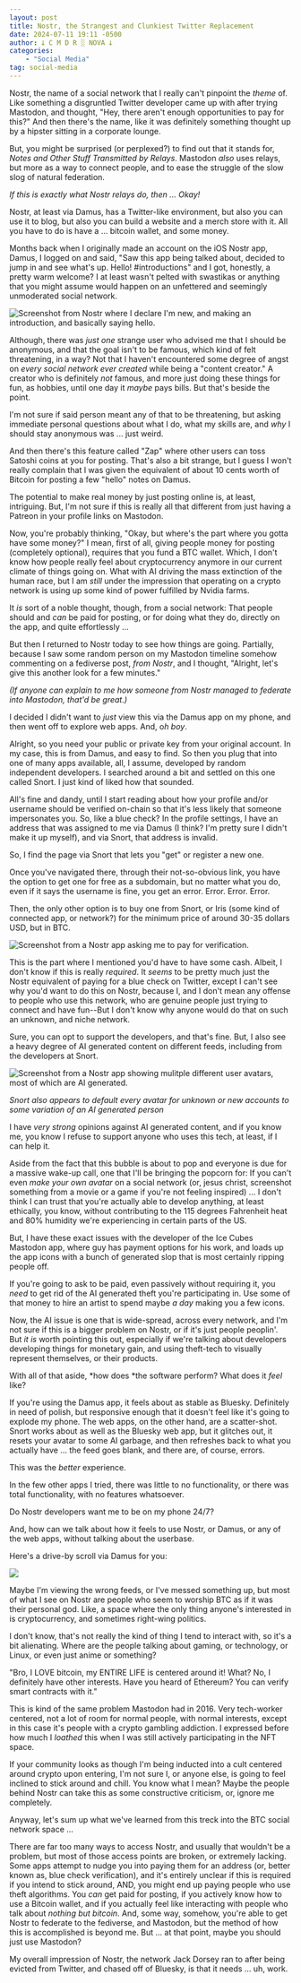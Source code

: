 ```yaml
---
layout: post
title: Nostr, the Strangest and Clunkiest Twitter Replacement
date: 2024-07-11 19:11 -0500
author: 𐕣 C M D R ░ NOVA 𐕣
categories:
    - "Social Media"
tag: social-media
---
```


Nostr, the name of a social network that I really can't pinpoint the *theme* of. Like something a disgruntled Twitter developer came up with after trying Mastodon, and thought, "Hey, there aren't enough opportunities to pay for this?" And then there's the name, like it was definitely something thought up by a hipster sitting in a corporate lounge. 

But, you might be surprised (or perplexed?) to find out that it stands for, *Notes and Other Stuff Transmitted by Relays*. Mastodon *also* uses relays, but more as a way to connect people, and to ease the struggle of the slow slog of natural federation.

*If this is exactly what Nostr relays do, then ... Okay!*

Nostr, at least via Damus, has a Twitter-like environment, but also you can use it to blog, but also you can build a website and a merch store with it. All you have to do is have a ... bitcoin wallet, and some money.

Months back when I originally made an account on the iOS Nostr app, Damus, I logged on and said, "Saw this app being talked about, decided to jump in and see what's up. Hello! #introductions" and I got, honestly, a pretty warm welcome? I at least wasn't pelted with swastikas or anything that you might assume would happen on an unfettered and seemingly unmoderated social network.

![Screenshot from Nostr where I declare I'm new, and making an introduction, and basically saying hello.](/img/posts/nostr/hello.png)

Although, there was *just one* strange user who advised me that I should be anonymous, and that the goal isn't to be famous, which kind of felt threatening, in a way? Not that I haven't encountered some degree of angst on *every social network ever created* while being a "content creator." A creator who is definitely *not* famous, and more just doing these things for fun, as hobbies, until one day it *maybe* pays bills. But that's beside the point.

I'm not sure if said person meant any of that to be threatening, but asking immediate personal questions about what I do, what my skills are, and *why* I should stay anonymous was ... just weird.

And then there's this feature called "Zap" where other users can toss Satoshi coins at you for posting. That's also a bit strange, but I guess I won't really complain that I was given the equivalent of about 10 cents worth of Bitcoin for posting a few "hello" notes on Damus.

The potential to make real money by just posting online is, at least, intriguing. But, I'm not sure if this is really all that different from just having a Patreon in your profile links on Mastodon.

Now, you're probably thinking, "Okay, but where's the part where you gotta have some money?" I mean, first of all, giving people money for posting (completely optional), requires that you fund a BTC wallet. Which, I don't know how people really feel about cryptocurrency anymore in our current climate of things going on. What with AI driving the mass extinction of the human race, but I am *still* under the impression that operating on a crypto network is using up some kind of power fulfilled by Nvidia farms.

It *is* sort of a noble thought, though, from a social network: That people should and *can* be paid for posting, or for doing what they do, directly on the app, and quite effortlessly ...

But then I returned to Nostr today to see how things are going. Partially, because I saw some random person on my Mastodon timeline somehow commenting on a fediverse post, *from Nostr*, and I thought, "Alright, let's give this another look for a few minutes." 

*(If anyone can explain to me how someone from Nostr managed to federate into Mastodon, that'd be great.)*

I decided I didn't want to *just* view this via the Damus app on my phone, and then went off to explore web apps. And, o*h boy*.

Alright, so you need your public or private key from your original account. In my case, this is from Damus, and easy to find. So then you plug that into one of many apps available, all, I assume, developed by random independent developers. I searched around a bit and settled on this one called Snort. I just kind of liked how that sounded.

All's fine and dandy, until I start reading about how your profile and/or username should be verified on-chain so that it's less likely that someone impersonates you. So, like a blue check? In the profile settings, I have an address that was assigned to me via Damus (I think? I'm pretty sure I didn't make it up myself), and via Snort, that address is invalid.

So, I find the page via Snort that lets you "get" or register a new one.

Once you've navigated there, through their not-so-obvious link, you have the option to get one for free as a subdomain, but no matter what you do, even if it says the username is fine, you get an error. Error. Error. Error.

Then, the only other option is to buy one from Snort, or Iris (some kind of connected app, or network?) for the minimum price of around 30-35 dollars USD, but in BTC.

![Screenshot from a Nostr app asking me to pay for verification.](/img/posts/nostr/buy.png)

This is the part where I mentioned you'd have to have some cash. Albeit, I don't know if this is really *required*. It *seems* to be pretty much just the Nostr equivalent of paying for a blue check on Twitter, except I can't see why you'd want to do this on Nostr, because I, and I don't mean any offense to people who use this network, who are genuine people just trying to connect and have fun--But I don't know why anyone would do that on such an unknown, and niche network.

Sure, you can opt to support the developers, and that's fine. But, I also see a heavy degree of AI generated content on different feeds, including from the developers at Snort.

![Screenshot from a Nostr app showing mulitple different user avatars, most of which are AI generated.](/img/posts/nostr/gen.png)

*Snort also appears to default every avatar for unknown or new accounts to some variation of an AI generated person*

I have *very strong* opinions against AI generated content, and if you know me, you know I refuse to support anyone who uses this tech, at least, if I can help it.

Aside from the fact that this bubble is about to pop and everyone is due for a massive wake-up call, one that I'll be bringing the popcorn for: If you can't even *make your own avatar* on a social network (or, jesus christ, screenshot something from a movie or a game if you're not feeling inspired) ... I don't think I can trust that you're actually able to develop anything, at least ethically, you know, without contributing to the 115 degrees Fahrenheit heat and 80% humidity we're experiencing in certain parts of the US.

But, I have these exact issues with the developer of the Ice Cubes Mastodon app, where guy has payment options for his work, and loads up the app icons with a bunch of generated slop that is most certainly ripping people off.

If you're going to ask to be paid, even passively without requiring it, you *need* to get rid of the AI generated theft you're participating in. Use some of that money to hire an artist to spend maybe *a day* making you a few icons.

Now, the AI issue is one that is wide-spread, across every network, and I'm not sure if this is a bigger problem on Nostr, or if it's just people peoplin'. But *it is* worth pointing this out, especially if we're talking about developers developing things for monetary gain, and using theft-tech to visually represent themselves, or their products.

With all of that aside, *how does *the software perform? What does it *feel* like?

If you're using the Damus app, it feels about as stable as Bluesky. Definitely in need of polish, but responsive enough that it doesn't feel like it's going to explode my phone. The web apps, on the other hand, are a scatter-shot. Snort works about as well as the Bluesky web app, but it glitches out, it resets your avatar to some AI garbage, and then refreshes back to what you actually have ... the feed goes blank, and there are, of course, errors.

This was the *better* experience.

In the few other apps I tried, there was little to no functionality, or there was total functionality, with no features whatsoever.

Do Nostr developers want me to be on my phone 24/7?

And, how can we talk about how it feels to use Nostr, or Damus, or any of the web apps, without talking about the userbase.

Here's a drive-by scroll via Damus for you:

[![](https://markdown-videos-api.jorgenkh.no/youtube/u-H_FYbxtEw?si=sWM5CfxuAEuwVeeo)](https://youtu.be/u-H_FYbxtEw?si=sWM5CfxuAEuwVeeo)

Maybe I'm viewing the wrong feeds, or I've messed something up, but most of what I see on Nostr are people who seem to worship BTC as if it was their personal god. Like, a space where the only thing anyone's interested in is cryptocurrency, and sometimes right-wing politics.

I don't know, that's not really the kind of thing I tend to interact with, so it's a bit alienating. Where are the people talking about gaming, or technology, or Linux, or even just anime or something?

"Bro, I LOVE bitcoin, my ENTIRE LIFE is centered around it! What? No, I definitely have other interests. Have you heard of Ethereum? You can verify smart contracts with it."

This is kind of the same problem Mastodon had in 2016. Very tech-worker centered, not a lot of room for normal people, with normal interests, except in this case it's people with a crypto gambling addiction. I expressed before how much I *loathed* this when I was still actively participating in the NFT space.

If your community looks as though I'm being inducted into a cult centered around crypto upon entering, I'm not sure I, or anyone else, is going to feel inclined to stick around and chill. You know what I mean? Maybe the people behind Nostr can take this as some constructive criticism, or, ignore me completely.

Anyway, let's sum up what we've learned from this treck into the BTC social network space ...

There are far too many ways to access Nostr, and usually that wouldn't be a problem, but most of those access points are broken, or extremely lacking. Some apps attempt to nudge you into paying them for an address (or, better known as, blue check verification), and it's entirely unclear if this is required if you intend to stick around, AND, you might end up paying people who use theft algorithms. You *can* get paid for posting, if you actively know how to use a Bitcoin wallet, and if you actually feel like interacting with people who talk about *nothing but bitcoin*. And, some way, somehow, you're able to get Nostr to federate to the fediverse, and Mastodon, but the method of how this is accomplished is beyond me. But ... at that point, maybe you should just use Mastodon?

My overall impression of Nostr, the network Jack Dorsey ran to after being evicted from Twitter, and chased off of Bluesky, is that it needs ... uh, work.


